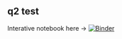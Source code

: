 
## q2 test
Interative notebook here -> [![Binder](https://mybinder.org/badge_logo.svg)](https://notebooks.gesis.org/binder/v2/gh/lfnothias/qiime2/yml?urlpath=lab/tree/run_qiime.ipynb)

